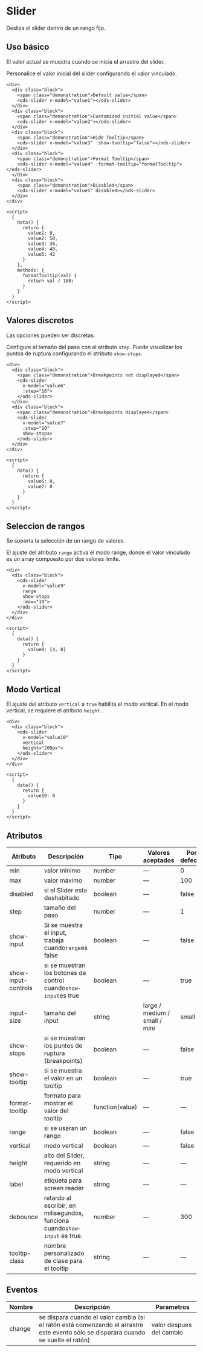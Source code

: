 # Slider

Desliza el slider dentro de un rango fijo.

##  Uso básico

El valor actual se muestra cuando se inicia el arrastre del slider.

Personalice el valor inicial del slider configurando el valor vinculado.

```
<div>
  <div class="block">
    <span class="demonstration">Default value</span>
    <ods-slider v-model="value1"></ods-slider>
  </div>
  <div class="block">
    <span class="demonstration">Customized initial value</span>
    <ods-slider v-model="value2"></ods-slider>
  </div>
  <div class="block">
    <span class="demonstration">Hide Tooltip</span>
    <ods-slider v-model="value3" :show-tooltip="false"></ods-slider>
  </div>
  <div class="block">
    <span class="demonstration">Format Tooltip</span>
    <ods-slider v-model="value4" :format-tooltip="formatTooltip"></ods-slider>
  </div>
  <div class="block">
    <span class="demonstration">Disabled</span>
    <ods-slider v-model="value5" disabled></ods-slider>
  </div>
</div>

<script>
  {
    data() {
      return {
        value1: 0,
        value2: 50,
        value3: 36,
        value4: 48,
        value5: 42
      }
    },
    methods: {
      formatTooltip(val) {
        return val / 100;
      }
    }
  }
</script>
``` 

##  Valores discretos

Las opciones pueden ser discretas.

Configure el tamaño del paso con el atributo `step`. Puede visualizar los puntos de ruptura configurando el atributo `show-stops`.

```
<div>
  <div class="block">
    <span class="demonstration">Breakpoints not displayed</span>
    <ods-slider
      v-model="value6"
      :step="10">
    </ods-slider>
  </div>
  <div class="block">
    <span class="demonstration">Breakpoints displayed</span>
    <ods-slider
      v-model="value7"
      :step="10"
      show-stops>
    </ods-slider>
  </div>
</div>

<script>
  {
    data() {
      return {
        value6: 0,
        value7: 0
      }
    }
  }
</script>
``` 
 
##  Seleccion de rangos

Se soporta la selección de un rango de valores.

El ajuste del atributo `range` activa el modo range, donde el valor vinculado es un array compuesto por dos valores límite.

```
<div>
  <div class="block">
    <ods-slider
      v-model="value9"
      range
      show-stops
      :max="10">
    </ods-slider>
  </div>
</div>

<script>
  {
    data() {
      return {
        value9: [4, 8]
      }
    }
  }
</script>
```

##  Modo Vertical

El ajuste del atributo `vertical` a `true` habilita el modo vertical. En el modo vertical, se requiere el atributo `height` .

```
<div>
  <div class="block">
    <ods-slider
      v-model="value10"
      vertical
      height="200px">
    </ods-slider>
  </div>
</div>

<script>
  {
    data() {
      return {
        value10: 0
      }
    }
  }
</script>
```
 
## Atributos
| Atributo            | Descripción                              | Tipo            | Valores aceptados | Por defecto |
| ------------------- | ---------------------------------------- | --------------- | ----------------- | ----------- |
| min                 | valor minimo                             | number          | —                 | 0           |
| max                 | valor máximo                             | number          | —                 | 100         |
| disabled            | si el Slider esta deshabitado            | boolean         | —                 | false       |
| step                | tamaño del paso                          | number          | —                 | 1           |
| show-input          | Si se muestra el input, trabaja cuando`range`es false | boolean         | —                 | false       |
| show-input-controls | si se muestran los botones de control cuando`show-input`es true | boolean         | —                 | true        |
| input-size          | tamaño del input   | string           | large / medium / small / mini | small |
| show-stops          | si se muestran los puntos de ruptura (breakpoints) | boolean         | —                 | false       |
| show-tooltip        | si se muestra el valor en un tooltip     | boolean         | —                 | true        |
| format-tooltip      | formato para mostrar el valor del tooltip | function(value) | —                 | —           |
| range               | si se usaran un rango                    | boolean         | —                 | false       |
| vertical            | modo vertical                            | boolean         | —                 | false       |
| height              | alto del Slider, requerido en modo vertical | string          | —                 | —           |
| label               | etiqueta para screen reader              | string          | —                 | —           |
| debounce            | retardo al escribir, en milisegundos, funciona cuando`show-input` es true. | number          | —                 | 300         |
| tooltip-class       | nombre personalizado de clase para el tooltip | string | — | — |

## Eventos
| Nombre | Descripción                              | Parametros               |
| ------ | ---------------------------------------- | ------------------------ |
| change | se dispara cuando el valor cambia (si el ratón está comenzando el arrastre este evento sólo se disparara cuando se suelte el ratón) | valor despues del cambio |